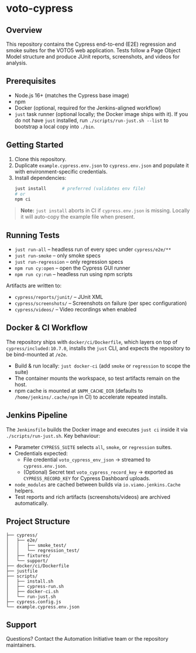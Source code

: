 # voto-cypress

## Overview
This repository contains the Cypress end-to-end (E2E) regression and smoke suites for the VOTO5 web application. Tests follow a Page Object Model structure and produce JUnit reports, screenshots, and videos for analysis.

## Prerequisites
- Node.js 16+ (matches the Cypress base image)
- npm
- Docker (optional, required for the Jenkins-aligned workflow)
- `just` task runner (optional locally; the Docker image ships with it). If you do not have `just` installed, run `./scripts/run-just.sh --list` to bootstrap a local copy into `./bin`.

## Getting Started
1. Clone this repository.
2. Duplicate `example.cypress.env.json` to `cypress.env.json` and populate it with environment-specific credentials.
3. Install dependencies:
   ```bash
   just install      # preferred (validates env file)
   # or
   npm ci
   ```

> **Note:** `just install` aborts in CI if `cypress.env.json` is missing. Locally it will auto-copy the example file when present.

## Running Tests
- `just run-all` – headless run of every spec under `cypress/e2e/**`
- `just run-smoke` – only smoke specs
- `just run-regression` – only regression specs
- `npm run cy:open` – open the Cypress GUI runner
- `npm run cy:run` – headless run using npm scripts

Artifacts are written to:
- `cypress/reports/junit/` – JUnit XML
- `cypress/screenshots/` – Screenshots on failure (per spec configuration)
- `cypress/videos/` – Video recordings when enabled

## Docker & CI Workflow
The repository ships with `docker/ci/Dockerfile`, which layers on top of `cypress/included:10.7.0`, installs the `just` CLI, and expects the repository to be bind-mounted at `/e2e`.

- Build & run locally: `just docker-ci` (add `smoke` or `regression` to scope the suite)
- The container mounts the workspace, so test artifacts remain on the host.
- npm cache is mounted at `$NPM_CACHE_DIR` (defaults to `/home/jenkins/.cache/npm` in CI) to accelerate repeated installs.

## Jenkins Pipeline
The `Jenkinsfile` builds the Docker image and executes `just ci` inside it via `./scripts/run-just.sh`. Key behaviour:
- Parameter `CYPRESS_SUITE` selects `all`, `smoke`, or `regression` suites.
- Credentials expected:
  - File credential `voto_cypress_env_json` → streamed to `cypress.env.json`.
  - (Optional) Secret text `voto_cypress_record_key` → exported as `CYPRESS_RECORD_KEY` for Cypress Dashboard uploads.
- `node_modules` are cached between builds via `io.viamo.jenkins.Cache` helpers.
- Test reports and rich artifacts (screenshots/videos) are archived automatically.

## Project Structure
```
├── cypress/
│   ├── e2e/
│   │   ├── smoke_test/
│   │   └── regression_test/
│   ├── fixtures/
│   └── support/
├── docker/ci/Dockerfile
├── justfile
├── scripts/
│   ├── install.sh
│   ├── cypress-run.sh
│   ├── docker-ci.sh
│   └── run-just.sh
├── cypress.config.js
└── example.cypress.env.json
```

## Support
Questions? Contact the Automation Initiative team or the repository maintainers.
